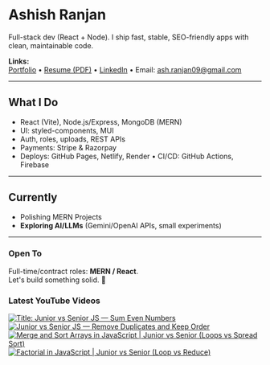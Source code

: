 # Ashish Ranjan

Full-stack dev (React + Node). I ship fast, stable, SEO-friendly apps with clean, maintainable code.

**Links:**  
[Portfolio](https://www.ashishranjan.net) • 
[Resume (PDF)](https://github.com/a2rp/resume/releases/latest/download/Ashish_Ranjan_Resume.pdf) • 
[LinkedIn](https://www.linkedin.com/in/aashishranjan/) • 
Email: ash.ranjan09@gmail.com

---

## What I Do
- React (Vite), Node.js/Express, MongoDB (MERN)
- UI: styled-components, MUI
- Auth, roles, uploads, REST APIs
- Payments: Stripe & Razorpay
- Deploys: GitHub Pages, Netlify, Render • CI/CD: GitHub Actions, Firebase

---

## Currently
- Polishing MERN Projects
- **Exploring AI/LLMs** (Gemini/OpenAI APIs, small experiments)

---

### Open To
Full-time/contract roles: **MERN / React**.  
Let's build something solid. 🚀

### Latest YouTube Videos
<p align="left">

<!-- BEGIN YOUTUBE-CARDS -->
[![Title: Junior vs Senior JS — Sum Even Numbers](https://ytcards.demolab.com/?id=RGhEb1RMpMo&title=Title%3A+Junior+vs+Senior+JS+%E2%80%94+Sum+Even+Numbers&lang=en&timestamp=1761319933&background_color=%230d1117&title_color=%23ffffff&stats_color=%23b3b3b3&max_title_lines=2&width=360&border_radius=10 "Title: Junior vs Senior JS — Sum Even Numbers")](https://www.youtube.com/shorts/RGhEb1RMpMo)
[![Junior vs Senior JS — Remove Duplicates and Keep Order](https://ytcards.demolab.com/?id=0Zxh87vq_1Y&title=Junior+vs+Senior+JS+%E2%80%94+Remove+Duplicates+and+Keep+Order&lang=en&timestamp=1761319188&background_color=%230d1117&title_color=%23ffffff&stats_color=%23b3b3b3&max_title_lines=2&width=360&border_radius=10 "Junior vs Senior JS — Remove Duplicates and Keep Order")](https://www.youtube.com/shorts/0Zxh87vq_1Y)
[![Merge and Sort Arrays in JavaScript | Junior vs Senior (Loops vs Spread Sort)](https://ytcards.demolab.com/?id=ee-HQ4T3IZ8&title=Merge+and+Sort+Arrays+in+JavaScript+%7C+Junior+vs+Senior+%28Loops+vs+Spread+Sort%29&lang=en&timestamp=1761317236&background_color=%230d1117&title_color=%23ffffff&stats_color=%23b3b3b3&max_title_lines=2&width=360&border_radius=10 "Merge and Sort Arrays in JavaScript | Junior vs Senior (Loops vs Spread Sort)")](https://www.youtube.com/shorts/ee-HQ4T3IZ8)
[![Factorial in JavaScript | Junior vs Senior (Loop vs Reduce)](https://ytcards.demolab.com/?id=Zmpau7wFWHQ&title=Factorial+in+JavaScript+%7C+Junior+vs+Senior+%28Loop+vs+Reduce%29&lang=en&timestamp=1761316687&background_color=%230d1117&title_color=%23ffffff&stats_color=%23b3b3b3&max_title_lines=2&width=360&border_radius=10 "Factorial in JavaScript | Junior vs Senior (Loop vs Reduce)")](https://www.youtube.com/shorts/Zmpau7wFWHQ)
<!-- END YOUTUBE-CARDS -->

</p>
